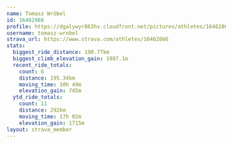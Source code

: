 ```yaml
---
name: Tomasz Wróbel
id: 16462866
profile: https://dgalywyr863hv.cloudfront.net/pictures/athletes/16462866/10169785/1/large.jpg
username: tomasz-wrobel
strava_url: https://www.strava.com/athletes/16462866
stats:
  biggest_ride_distance: 190.77km
  biggest_climb_elevation_gain: 1987.1m
  recent_ride_totals:
    count: 6
    distance: 195.34km
    moving_time: 10h 49m
    elevation_gain: 745m
  ytd_ride_totals:
    count: 11
    distance: 292km
    moving_time: 17h 02m
    elevation_gain: 1715m
layout: strava_member
--- 
```

